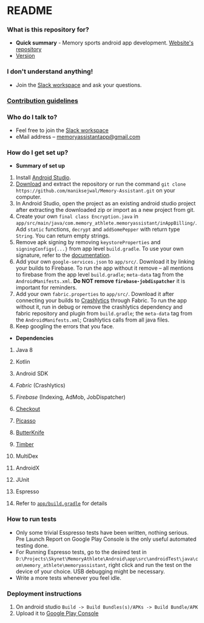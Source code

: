 # README

### What is this repository for?
* **Quick summary** - Memory sports android app development. [Website's repository](https://github.com/sharadv245/Memory-Assistant)
* [Version](https://github.com/maniksejwal/Memory-Assistant/blob/master/app/build.gradle)

### I don't understand anything!
* Join the [Slack workspace](https://join.slack.com/t/memory-athlete-skynet/shared_invite/zt-5uq1mobq-i2UthsNyBXISWZHqkr2zZQ) and ask your questions.

### [Contribution guidelines](https://github.com/maniksejwal/Memory-Assistant/blob/master/CONTRIBUTING.md)

### Who do I talk to?
* Feel free to join the [Slack workspace](https://join.slack.com/t/memory-athlete-skynet/shared_invite/enQtNDU4Njk5MTQ4NzEwLTQ4YWRhMTRkMmY0ZjllMWJmOTJkYmI3MjY3M2Q1Y2M4MGNkNmU3OGM0ZWE0MTRiZWRlZGRlN2I0NDcxMGRmN2U)
* eMail address – memoryassistantapp@gmail.com

### How do I get set up?
* **Summary of set up**
1. Install [Android Studio](https://developer.android.com/studio). 
2. [Download](https://github.com/maniksejwal/Memory-Assistant/archive/master.zip) and extract the repository or run the command `git clone https://github.com/maniksejwal/Memory-Assistant.git` on your computer.
3. In Android Studio, open the project as an existing android studio project after extracting the downloaded zip or import as a new project from git.
4. Create your own `final class Encryption.java` in `app/src/main/java/com.memory_athlete.memoryassistant/inAppBilling/`. Add `static` functions, `decrypt` and `addSomePepper` with return type `String`. You can return empty strings. 
5. Remove apk signing by removing `keystoreProperties` and `signingConfigs{...}` from app level `build.gradle`. To use your own signature, refer to the [documentation](https://developer.android.com/studio/publish/app-signing).
6. Add your own `google-services.json` to `app/src/`. Download it by linking your builds to Firebase. To run the app without it remove – all mentions to firebase from the app level `build.gradle`; `meta-data` tag from the `AndroidManifests.xml`. **Do NOT remove `firebase-jobdispatcher`** it is important for reminders.
7. Add your own `fabric.properties` to `app/src/`. Download it after connecting your builds to [Crashlytics](https://console.firebase.google.com/project/_/crashlytics) through Fabric. To run the app without it, run in debug or remove the crashlytics dependency and fabric repository and plugin from `build.gradle`; the `meta-data` tag from the `AndroidManifests.xml`; Crashlytics calls from all java files. 
8. Keep googling the errors that you face.

* **Dependencies**
1. Java 8
2. Kotlin
3. Android SDK
4. *Fabric* (Crashlytics)
5. *Firebase* (Indexing, AdMob, JobDispatcher) 
6. [Checkout](https://github.com/serso/android-checkout) 
7. [Picasso](https://github.com/square/picasso)
8. [ButterKnife](http://jakewharton.github.io/butterknife/)
9. [Timber](https://github.com/JakeWharton/timber)
10. MultiDex
11. AndroidX
12. JUnit
13. Espresso

14.  Refer to [`app/build.gradle`](https://github.com/maniksejwal/Memory-Assistant/blob/master/app/build.gradle) for details

### How to run tests
* Only some trivial Esspresso tests have been written, nothing serious. Pre Launch Report on Google Play Console is the only useful automated testing done. 
* For Running Espresso tests, go to the desired test in `D:\Projects\Skynet\MemoryAthlete\Android\app\src\androidTest\java\com\memory_athlete\memoryassistant`, right click and run the test on the device of your choice. USB debugging might be necessary.
* Write a more tests whenever you feel idle.

### Deployment instructions
1. On android studio `Build -> Build Bundles(s)/APKs -> Build Bundle/APK`
2. Upload it to [Google Play Console](https://play.google.com/apps/publish/)
